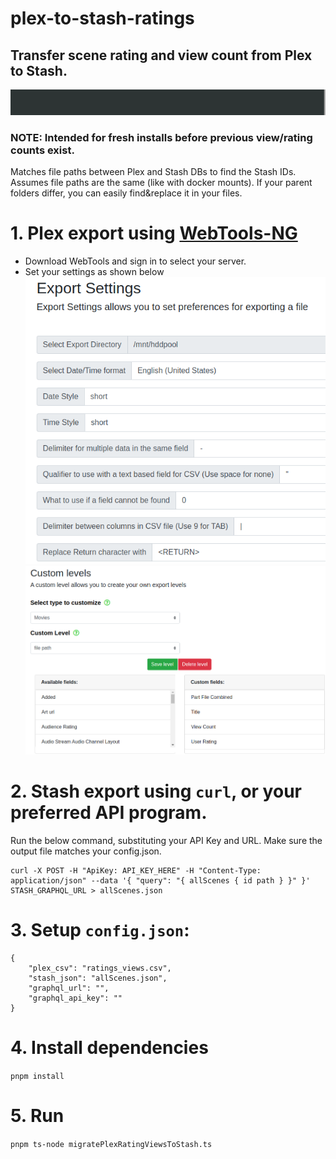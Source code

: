 # plex-to-stash-ratings

## Transfer scene rating and view count from Plex to Stash.
![Progress](assets/progress.gif)

### NOTE: Intended for fresh installs before previous view/rating counts exist.

Matches file paths between Plex and Stash DBs to find the Stash IDs. Assumes file paths are the same (like with docker mounts). If your parent folders differ, you can easily find&replace it in your files.

# 1. Plex export using [WebTools-NG](https://github.com/WebTools-NG/WebTools-NG/releases)
- Download WebTools and sign in to select your server.
- Set your settings as shown below
![Export Settings](assets/export_settings.png)
![Custom Levels](assets/custom_levels.png)

# 2. Stash export using `curl`, or your preferred API program.

Run the below command, substituting your API Key and URL. Make sure the output file matches your config.json.
```
curl -X POST -H "ApiKey: API_KEY_HERE" -H "Content-Type: application/json" --data '{ "query": "{ allScenes { id path } }" }' STASH_GRAPHQL_URL > allScenes.json
```

# 3. Setup `config.json`:

```
{
    "plex_csv": "ratings_views.csv",
    "stash_json": "allScenes.json",
    "graphql_url": "",
    "graphql_api_key": ""
}
```

# 4. Install dependencies
`pnpm install`


# 5. Run
`pnpm ts-node migratePlexRatingViewsToStash.ts`